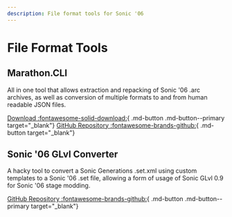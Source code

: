 ```yaml
---
description: File format tools for Sonic '06
---
```

# File Format Tools

## Marathon.CLI
All in one tool that allows extraction and repacking of Sonic '06 .arc archives, as well as conversion of multiple formats to and from human readable JSON files.

[Download :fontawesome-solid-download:](https://github.com/Big-Endian-32/Marathon/releases){ .md-button .md-button--primary target="_blank"}
[GitHub Repository :fontawesome-brands-github:](https://github.com/Big-Endian-32/Marathon){ .md-button target="_blank"}

## Sonic '06 GLvl Converter
A hacky tool to convert a Sonic Generations .set.xml using custom templates to a Sonic '06 .set file, allowing a form of usage of Sonic GLvl 0.9 for Sonic '06 stage modding.

[GitHub Repository :fontawesome-brands-github:](https://github.com/Knuxfan24/Sonic-06-Stage-Editing-Archive/tree/cleanup/Source%20Code/Sonic%20'06%20GLvl%20Converter){ .md-button .md-button--primary target="_blank"}